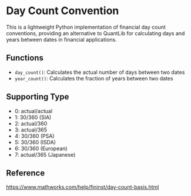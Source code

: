 # Day Count Convention
This is a lightweight Python implementation of financial day count conventions, providing an alternative to QuantLib for calculating days and years between dates in financial applications.

## Functions
- `day_count()`: Calculates the actual number of days between two dates
- `year_count()`: Calculates the fraction of years between two dates

## Supporting Type
- 0: actual/actual
- 1: 30/360 (SIA)
- 2: actual/360
- 3: actual/365
- 4: 30/360 (PSA)
- 5: 30/360 (ISDA)
- 6: 30/360 (European)
- 7: actual/365 (Japanese)
  
## Reference
https://www.mathworks.com/help/fininst/day-count-basis.html
